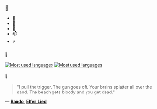 ### 👋

- 🔭
- 🌱
- 💬
- 📫
- ⚡

#### 🧏

[![Most used languages](https://github-readme-stats-aynah.vercel.app/api/top-langs/?username=aynh&theme=solarized-dark&langs_count=6&layout=compact&hide_title=true)](https://github.com/anuraghazra/github-readme-stats#gh-dark-mode-only)
[![Most used languages](https://github-readme-stats-aynah.vercel.app/api/top-langs/?username=aynh&theme=solarized-light&langs_count=6&layout=compact&hide_title=true)](https://github.com/anuraghazra/github-readme-stats#gh-light-mode-only)

#### 💬

> "I pull the trigger. The gun goes off. Your brains splatter all over the sand. The beach gets bloody and you get dead."

&mdash; [**Bando**](https://myanimelist.net/character.php?q=Bando&cat=character), [**Elfen Lied**](https://myanimelist.net/search/all?q=Elfen%20Lied&cat=all)
